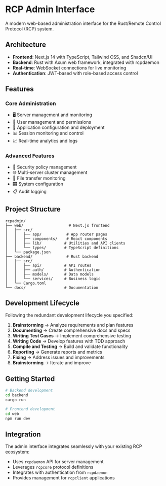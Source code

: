 # RCP Admin Interface

A modern web-based administration interface for the Rust/Remote Control Protocol (RCP) system.

## Architecture

- **Frontend**: Next.js 14 with TypeScript, Tailwind CSS, and Shadcn/UI
- **Backend**: Rust with Axum web framework, integrated with rcpdaemon
- **Real-time**: WebSocket connections for live monitoring
- **Authentication**: JWT-based with role-based access control

## Features

### Core Administration
- 🖥️ Server management and monitoring
- 👥 User management and permissions
- 📱 Application configuration and deployment
- 📊 Session monitoring and control
- 📈 Real-time analytics and logs

### Advanced Features
- 🔐 Security policy management
- 🌐 Multi-server cluster management
- 📁 File transfer monitoring
- 🎛️ System configuration
- 📋 Audit logging

## Project Structure

```
rcpadmin/
├── web/                    # Next.js frontend
│   ├── src/
│   │   ├── app/           # App router pages
│   │   ├── components/    # React components
│   │   ├── lib/          # Utilities and API clients
│   │   └── types/        # TypeScript definitions
│   └── package.json
├── backend/               # Rust backend
│   ├── src/
│   │   ├── api/          # API routes
│   │   ├── auth/         # Authentication
│   │   ├── models/       # Data models
│   │   └── services/     # Business logic
│   └── Cargo.toml
└── docs/                 # Documentation
```

## Development Lifecycle

Following the redundant development lifecycle you specified:

1. **Brainstorming** → Analyze requirements and plan features
2. **Documenting** → Create comprehensive docs and specs
3. **Writing Test Cases** → Implement comprehensive testing
4. **Writing Code** → Develop features with TDD approach
5. **Compile and Testing** → Build and validate functionality
6. **Reporting** → Generate reports and metrics
7. **Fixing** → Address issues and improvements
8. **Brainstorming** → Iterate and improve

## Getting Started

```bash
# Backend development
cd backend
cargo run

# Frontend development  
cd web
npm run dev
```

## Integration

The admin interface integrates seamlessly with your existing RCP ecosystem:
- Uses `rcpdaemon` API for server management
- Leverages `rcpcore` protocol definitions
- Integrates with authentication from `rcpdaemon`
- Provides management for `rcpclient` applications